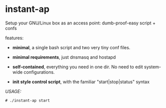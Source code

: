 # instant-ap

Setup your GNU/Linux box as an access point: dumb-proof-easy script + confs

features:

- **minimal**, a single bash script and two very tiny conf files. 

- **minimal requirements**, just dnsmasq and hostapd

- **self-contained**, everything you need in one dir. No need to edit system-wide configurations.

- **init style control script**, with the familiar "start|stop|status" syntax


*USAGE:*

```
# ./instant-ap start
```
